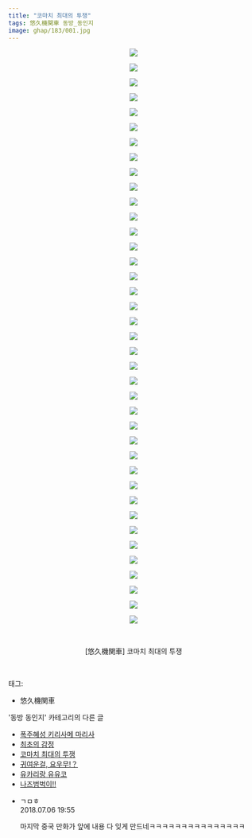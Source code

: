```yaml
---
title: "코마치 최대의 투쟁"
tags: 悠久機関車 동방_동인지
image: ghap/183/001.jpg
---
```

<div class="article">
<p style="text-align: center; clear: none; float: none;"><img src="{{ site.nasurl }}/ghap/183/001.jpg"/></p>
<p style="text-align: center; clear: none; float: none;"><img src="{{ site.nasurl }}/ghap/183/002.jpg"/></p>
<p style="text-align: center; clear: none; float: none;"><img src="{{ site.nasurl }}/ghap/183/003.jpg"/></p>
<p style="text-align: center; clear: none; float: none;"><img src="{{ site.nasurl }}/ghap/183/004.jpg"/></p>
<p style="text-align: center; clear: none; float: none;"><img src="{{ site.nasurl }}/ghap/183/005.png"/></p>
<p style="text-align: center; clear: none; float: none;"><img src="{{ site.nasurl }}/ghap/183/006.png"/></p>
<p style="text-align: center; clear: none; float: none;"><img src="{{ site.nasurl }}/ghap/183/007.png"/></p>
<p style="text-align: center; clear: none; float: none;"><img src="{{ site.nasurl }}/ghap/183/008.png"/></p>
<p style="text-align: center; clear: none; float: none;"><img src="{{ site.nasurl }}/ghap/183/009.png"/></p>
<p style="text-align: center; clear: none; float: none;"><img src="{{ site.nasurl }}/ghap/183/010.png"/></p>
<p style="text-align: center; clear: none; float: none;"><img src="{{ site.nasurl }}/ghap/183/011.png"/></p>
<p style="text-align: center; clear: none; float: none;"><img src="{{ site.nasurl }}/ghap/183/012.png"/></p>
<p style="text-align: center; clear: none; float: none;"><img src="{{ site.nasurl }}/ghap/183/013.png"/></p>
<p style="text-align: center; clear: none; float: none;"><img src="{{ site.nasurl }}/ghap/183/014.png"/></p>
<p style="text-align: center; clear: none; float: none;"><img src="{{ site.nasurl }}/ghap/183/015.png"/></p>
<p style="text-align: center; clear: none; float: none;"><img src="{{ site.nasurl }}/ghap/183/016.png"/></p>
<p style="text-align: center; clear: none; float: none;"><img src="{{ site.nasurl }}/ghap/183/017.png"/></p>
<p style="text-align: center; clear: none; float: none;"><img src="{{ site.nasurl }}/ghap/183/018.png"/></p>
<p style="text-align: center; clear: none; float: none;"><img src="{{ site.nasurl }}/ghap/183/019.png"/></p>
<p style="text-align: center; clear: none; float: none;"><img src="{{ site.nasurl }}/ghap/183/020.png"/></p>
<p style="text-align: center; clear: none; float: none;"><img src="{{ site.nasurl }}/ghap/183/021.png"/></p>
<p style="text-align: center; clear: none; float: none;"><img src="{{ site.nasurl }}/ghap/183/022.png"/></p>
<p style="text-align: center; clear: none; float: none;"><img src="{{ site.nasurl }}/ghap/183/023.png"/></p>
<p style="text-align: center; clear: none; float: none;"><img src="{{ site.nasurl }}/ghap/183/024.png"/></p>
<p style="text-align: center; clear: none; float: none;"><img src="{{ site.nasurl }}/ghap/183/025.png"/></p>
<p style="text-align: center; clear: none; float: none;"><img src="{{ site.nasurl }}/ghap/183/026.png"/></p>
<p style="text-align: center; clear: none; float: none;"><img src="{{ site.nasurl }}/ghap/183/027.png"/></p>
<p style="text-align: center; clear: none; float: none;"><img src="{{ site.nasurl }}/ghap/183/028.png"/></p>
<p style="text-align: center; clear: none; float: none;"><img src="{{ site.nasurl }}/ghap/183/029.png"/></p>
<p style="text-align: center; clear: none; float: none;"><img src="{{ site.nasurl }}/ghap/183/030.png"/></p>
<p style="text-align: center; clear: none; float: none;"><img src="{{ site.nasurl }}/ghap/183/031.png"/></p>
<p style="text-align: center; clear: none; float: none;"><img src="{{ site.nasurl }}/ghap/183/032.png"/></p>
<p style="text-align: center; clear: none; float: none;"><img src="{{ site.nasurl }}/ghap/183/033.png"/></p>
<p style="text-align: center; clear: none; float: none;"><img src="{{ site.nasurl }}/ghap/183/034.png"/></p>
<p style="text-align: center; clear: none; float: none;"><img src="{{ site.nasurl }}/ghap/183/035.png"/></p>
<p style="text-align: center; clear: none; float: none;"><img src="{{ site.nasurl }}/ghap/183/036.png"/></p>
<p style="text-align: center; clear: none; float: none;"><img src="{{ site.nasurl }}/ghap/183/037.png"/></p>
<p style="text-align: center; clear: none; float: none;"><img src="{{ site.nasurl }}/ghap/183/038.png"/></p>
<p style="text-align: center; clear: none; float: none;"><img src="{{ site.nasurl }}/ghap/183/039.jpg"/></p>
<p style="text-align: center; clear: none; float: none;"><br/></p>
<p style="text-align: center; clear: none; float: none;">[悠久機関車] 코마치 최대의 투쟁</p>
<p><br/></p>
</div><div class="tagTrail">
<p>태그: </p>
<ul>
<li>悠久機関車</li>
</ul>
</div><div class="another">
<p>'동방 동인지' 카테고리의 다른 글</p>
<ul>
<li><a href="/2016-06-18-ghap_185">폭주혜성 키리사메 마리사</a></li>
<li><a href="/2016-06-18-ghap_184">최초의 감정</a></li>
<li><a href="/2016-06-18-ghap_183">코마치 최대의 투쟁</a></li>
<li><a href="/2016-06-18-ghap_182">귀여운걸, 요우무!？</a></li>
<li><a href="/2016-06-18-ghap_181">유카리랑 유유코</a></li>
<li><a href="/2016-06-18-ghap_180">나즈범벅이!!</a></li>
</ul>
</div><div class="cb_module cb_fluid">
<div class="cb_wrt cb_profile">
<div class="comment">
<ul>
<li class="cb_thumb_off" id="comment15281630">
<div class="cb_comment_area">
<div class="cb_info_area">
<div class="cb_section">
<span class="cb_nick_name">ㄱㅁㅎ</span>
</div>
<div class="cb_section">
<span class="cb_date">2018.07.06 19:55 </span>
</div>
</div>
<div class="cb_dsc_comment">
<p class="cb_dsc">
											마지막 중국 만화가 앞에 내용 다 잊게 만드네ㅋㅋㅋㅋㅋㅋㅋㅋㅋㅋㅋㅋㅋㅋㅋ
										</p>
</div>
</div></li>
</ul>
</div>
</div><!-- commentList close -->
</div>